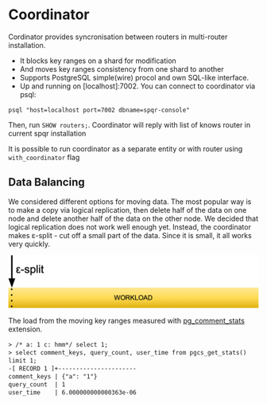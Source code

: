 # Coordinator

Cordinator provides syncronisation between routers in multi-router installation.
- It blocks key ranges on a shard for modification
- And moves key ranges consistency from one shard to another
- Supports PostgreSQL simple(wire) procol and own SQL-like interface.
- Up and running on [localhost]:7002. You can connect to coordinator via psql:

```
psql "host=localhost port=7002 dbname=spqr-console"
```

Then, run `SHOW routers;`. Coordinator will reply with list of knows router in current spqr installation

It is possible to run coordinator as a separate entity or with router using `with_coordinator` flag

## Data Balancing

We considered different options for moving data. The most popular way is to make a copy via logical replication, then delete half of the data on one node and delete another half of the data on the other node. We decided that logical replication does not work well enough yet. Instead, the coordinator makes ε-split - cut off a small part of the data. Since it is small, it all works very quickly.

![ε-split](e-split.png "ε-split")

The load from the moving key ranges measured with [pg_comment_stats](https://github.com/munakoiso/pg_comment_stats) extension.

```
> /* a: 1 c: hmm*/ select 1;
> select comment_keys, query_count, user_time from pgcs_get_stats() limit 1;
-[ RECORD 1 ]+----------------------
comment_keys | {"a": "1"}
query_count  | 1
user_time    | 6.000000000000363e-06
```
